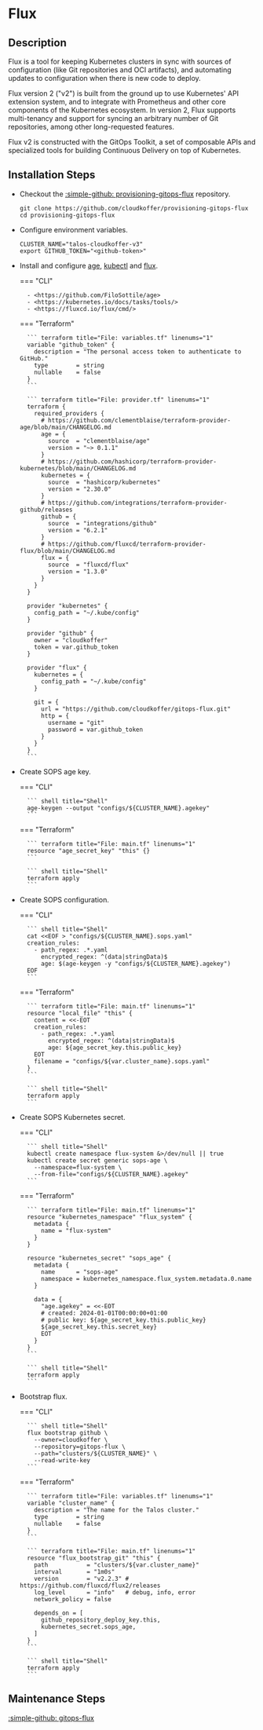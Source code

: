 <!-- markdownlint-disable MD046 -->
# Flux

## Description

Flux is a tool for keeping Kubernetes clusters in sync with sources of configuration (like Git repositories and OCI artifacts), and automating updates to configuration when there is new code to deploy.

Flux version 2 ("v2") is built from the ground up to use Kubernetes' API extension system, and to integrate with Prometheus and other core components of the Kubernetes ecosystem. In version 2, Flux supports multi-tenancy and support for syncing an arbitrary number of Git repositories, among other long-requested features.

Flux v2 is constructed with the GitOps Toolkit, a set of composable APIs and specialized tools for building Continuous Delivery on top of Kubernetes.

## Installation Steps

- Checkout the [:simple-github: provisioning-gitops-flux](https://github.com/cloudkoffer/provisioning-gitops-flux) repository.

    ``` shell title="Shell"
    git clone https://github.com/cloudkoffer/provisioning-gitops-flux
    cd provisioning-gitops-flux
    ```

- Configure environment variables.

    ``` shell title="Shell"
    CLUSTER_NAME="talos-cloudkoffer-v3"
    export GITHUB_TOKEN="<github-token>"
    ```

- Install and configure [age](https://github.com/FiloSottile/age), [kubectl](https://kubernetes.io/docs/tasks/tools/) and [flux](https://fluxcd.io/flux/cmd/).

    === "CLI"

        - <https://github.com/FiloSottile/age>
        - <https://kubernetes.io/docs/tasks/tools/>
        - <https://fluxcd.io/flux/cmd/>

    === "Terraform"

        ``` terraform title="File: variables.tf" linenums="1"
        variable "github_token" {
          description = "The personal access token to authenticate to GitHub."
          type        = string
          nullable    = false
        }
        ```

        ``` terraform title="File: provider.tf" linenums="1"
        terraform {
          required_providers {
            # https://github.com/clementblaise/terraform-provider-age/blob/main/CHANGELOG.md
            age = {
              source  = "clementblaise/age"
              version = "~> 0.1.1"
            }
            # https://github.com/hashicorp/terraform-provider-kubernetes/blob/main/CHANGELOG.md
            kubernetes = {
              source  = "hashicorp/kubernetes"
              version = "2.30.0"
            }
            # https://github.com/integrations/terraform-provider-github/releases
            github = {
              source  = "integrations/github"
              version = "6.2.1"
            }
            # https://github.com/fluxcd/terraform-provider-flux/blob/main/CHANGELOG.md
            flux = {
              source  = "fluxcd/flux"
              version = "1.3.0"
            }
          }
        }

        provider "kubernetes" {
          config_path = "~/.kube/config"
        }

        provider "github" {
          owner = "cloudkoffer"
          token = var.github_token
        }

        provider "flux" {
          kubernetes = {
            config_path = "~/.kube/config"
          }

          git = {
            url = "https://github.com/cloudkoffer/gitops-flux.git"
            http = {
              username = "git"
              password = var.github_token
            }
          }
        }
        ```

- Create SOPS age key.

    === "CLI"

        ``` shell title="Shell"
        age-keygen --output "configs/${CLUSTER_NAME}.agekey"
        ```

    === "Terraform"

        ``` terraform title="File: main.tf" linenums="1"
        resource "age_secret_key" "this" {}
        ```

        ``` shell title="Shell"
        terraform apply
        ```

- Create SOPS configuration.

    === "CLI"

        ``` shell title="Shell"
        cat <<EOF > "configs/${CLUSTER_NAME}.sops.yaml"
        creation_rules:
          - path_regex: .*.yaml
            encrypted_regex: ^(data|stringData)$
            age: $(age-keygen -y "configs/${CLUSTER_NAME}.agekey")
        EOF
        ```

    === "Terraform"

        ``` terraform title="File: main.tf" linenums="1"
        resource "local_file" "this" {
          content = <<-EOT
          creation_rules:
            - path_regex: .*.yaml
              encrypted_regex: ^(data|stringData)$
              age: ${age_secret_key.this.public_key}
          EOT
          filename = "configs/${var.cluster_name}.sops.yaml"
        }
        ```

        ``` shell title="Shell"
        terraform apply
        ```

- Create SOPS Kubernetes secret.

    === "CLI"

        ``` shell title="Shell"
        kubectl create namespace flux-system &>/dev/null || true
        kubectl create secret generic sops-age \
          --namespace=flux-system \
          --from-file="configs/${CLUSTER_NAME}.agekey"
        ```

    === "Terraform"

        ``` terraform title="File: main.tf" linenums="1"
        resource "kubernetes_namespace" "flux_system" {
          metadata {
            name = "flux-system"
          }
        }

        resource "kubernetes_secret" "sops_age" {
          metadata {
            name      = "sops-age"
            namespace = kubernetes_namespace.flux_system.metadata.0.name
          }

          data = {
            "age.agekey" = <<-EOT
            # created: 2024-01-01T00:00:00+01:00
            # public key: ${age_secret_key.this.public_key}
            ${age_secret_key.this.secret_key}
            EOT
          }
        }
        ```

        ``` shell title="Shell"
        terraform apply
        ```

- Bootstrap flux.

    === "CLI"

        ``` shell title="Shell"
        flux bootstrap github \
          --owner=cloudkoffer \
          --repository=gitops-flux \
          --path="clusters/${CLUSTER_NAME}" \
          --read-write-key
        ```

    === "Terraform"

        ``` terraform title="File: variables.tf" linenums="1"
        variable "cluster_name" {
          description = "The name for the Talos cluster."
          type        = string
          nullable    = false
        }
        ```

        ``` terraform title="File: main.tf" linenums="1"
        resource "flux_bootstrap_git" "this" {
          path           = "clusters/${var.cluster_name}"
          interval       = "1m0s"
          version        = "v2.2.3" # https://github.com/fluxcd/flux2/releases
          log_level      = "info"   # debug, info, error
          network_policy = false

          depends_on = [
            github_repository_deploy_key.this,
            kubernetes_secret.sops_age,
          ]
        }
        ```

        ``` shell title="Shell"
        terraform apply
        ```

## Maintenance Steps

[:simple-github: gitops-flux](https://github.com/cloudkoffer/gitops-flux)
